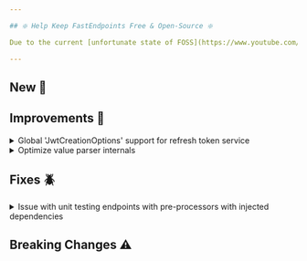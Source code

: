 ```yaml
---

## ❇️ Help Keep FastEndpoints Free & Open-Source ❇️

Due to the current [unfortunate state of FOSS](https://www.youtube.com/watch?v=H96Va36xbvo), please consider [becoming a sponsor](https://opencollective.com/fast-endpoints) and help us beat the odds to keep the project alive and free for everyone.

---
```


<!-- <details><summary>title text</summary></details> -->

## New 🎉

## Improvements 🚀

<details><summary>Global 'JwtCreationOptions' support for refresh token service</summary>

If you configure jwt creation options at a global level like so:

```cs
bld.Services.Configure<JwtCreationOptions>( o =>  o.SigningKey = "..." ); 
```

The `RefreshTokenService` will now take the default values from the global config if you don't specify anything when configuring the token service like below:

```cs
sealed class MyTokenService : RefreshTokenService<TokenRequest, TokenResponse>
{
    public MyTokenService
    {
        Setup(o =>
        {         
            //no need to specify token signing key/style/etc. here unless you want to.
            o.Endpoint("/api/refresh-token");
            o.AccessTokenValidity = TimeSpan.FromMinutes(5);
            o.RefreshTokenValidity = TimeSpan.FromHours(4);
        });
    }
}
```

</details>

<details><summary>Optimize value parser internals</summary>

String value parsing logic used in most non-stj model binding paths has been simplified and optimized to reduce allocations and unnecessary boxing.

</details>

## Fixes 🪲

<details><summary>Issue with unit testing endpoints with pre-processors with injected dependencies</summary>

Unit tests were failing to instantiate pre-processors that had injected dependencies due to a small oversight in the `ServiceResolver` code with regards to how singletons were instantiated, which has been fixed.

</details>

## Breaking Changes ⚠️